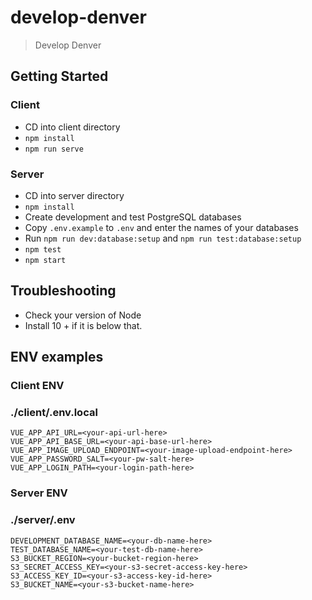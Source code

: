 # develop-denver

> Develop Denver

## Getting Started

### Client

- CD into client directory
- `npm install`
- `npm run serve`

### Server
- CD into server directory
- `npm install`
- Create development and test PostgreSQL databases
- Copy `.env.example` to `.env` and enter the names of your databases
- Run `npm run dev:database:setup` and `npm run test:database:setup`
- `npm test`
- `npm start`

## Troubleshooting 
- Check your version of Node
- Install 10 + if it is below that. 

## ENV examples
### Client ENV
### ./client/.env.local
```
VUE_APP_API_URL=<your-api-url-here>
VUE_APP_API_BASE_URL=<your-api-base-url-here>
VUE_APP_IMAGE_UPLOAD_ENDPOINT=<your-image-upload-endpoint-here>
VUE_APP_PASSWORD_SALT=<your-pw-salt-here>
VUE_APP_LOGIN_PATH=<your-login-path-here>
```

### Server ENV
### ./server/.env
```
DEVELOPMENT_DATABASE_NAME=<your-db-name-here>
TEST_DATABASE_NAME=<your-test-db-name-here>
S3_BUCKET_REGION=<your-bucket-region-here>
S3_SECRET_ACCESS_KEY=<your-s3-secret-access-key-here>
S3_ACCESS_KEY_ID=<your-s3-access-key-id-here>
S3_BUCKET_NAME=<your-s3-bucket-name-here>
```

